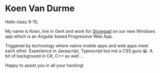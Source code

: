 # Koen Van Durme

Hello class 9-10,

My name is Koen, live in Gent and work for [Showpad](https://showpad.com/) on our new Windows app which is an Angular based Progressive Web App.

Triggered by technology where native mobile apps and web apps meet each other. Experience in Javascript, Typescript but not a CSS guru 😀. A bit of background in C#, C++ as well ...

Happy to assist you in all your hacking!